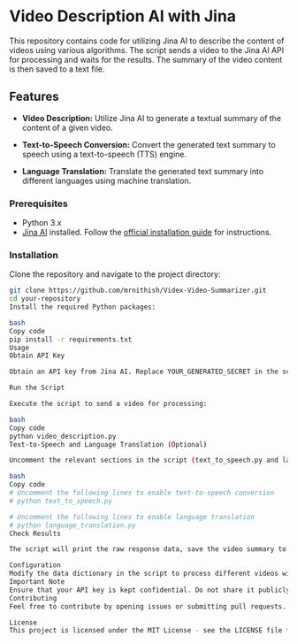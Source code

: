 # Video Description AI with Jina

This repository contains code for utilizing Jina AI to describe the content of videos using various algorithms. The script sends a video to the Jina AI API for processing and waits for the results. The summary of the video content is then saved to a text file.


## Features

- **Video Description:** Utilize Jina AI to generate a textual summary of the content of a given video.
  
- **Text-to-Speech Conversion:** Convert the generated text summary to speech using a text-to-speech (TTS) engine.

- **Language Translation:** Translate the generated text summary into different languages using machine translation.


### Prerequisites

- Python 3.x
- [Jina AI](https://github.com/jina-ai/jina) installed. Follow the [official installation guide](https://docs.jina.ai/chapters/firststeps/install/) for instructions.

### Installation

Clone the repository and navigate to the project directory:

```bash
git clone https://github.com/mrnithish/Videx-Video-Summarizer.git
cd your-repository
Install the required Python packages:

bash
Copy code
pip install -r requirements.txt
Usage
Obtain API Key

Obtain an API key from Jina AI. Replace YOUR_GENERATED_SECRET in the script with your actual API key.

Run the Script

Execute the script to send a video for processing:

bash
Copy code
python video_description.py
Text-to-Speech and Language Translation (Optional)

Uncomment the relevant sections in the script (text_to_speech.py and language_translation.py) to enable text-to-speech conversion and language translation.

bash
Copy code
# Uncomment the following lines to enable text-to-speech conversion
# python text_to_speech.py

# Uncomment the following lines to enable language translation
# python language_translation.py
Check Results

The script will print the raw response data, save the video summary to summary.txt, and generate additional outputs based on enabled features.

Configuration
Modify the data dictionary in the script to process different videos with specific algorithms and languages.
Important Note
Ensure that your API key is kept confidential. Do not share it publicly.
Contributing
Feel free to contribute by opening issues or submitting pull requests. We welcome any improvements or bug fixes.

License
This project is licensed under the MIT License - see the LICENSE file for details.
